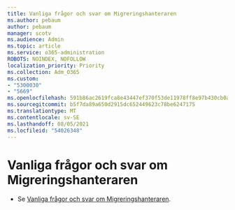 ```yaml
---
title: Vanliga frågor och svar om Migreringshanteraren
ms.author: pebaum
author: pebaum
manager: scotv
ms.audience: Admin
ms.topic: article
ms.service: o365-administration
ROBOTS: NOINDEX, NOFOLLOW
localization_priority: Priority
ms.collection: Adm_O365
ms.custom:
- "5300030"
- "5669"
ms.openlocfilehash: 591b86ac2619fca8e43447ef370f53de11978ff8e97b430cb0af3eec413729e8
ms.sourcegitcommit: b5f7da89a650d2915dc652449623c78be6247175
ms.translationtype: MT
ms.contentlocale: sv-SE
ms.lasthandoff: 08/05/2021
ms.locfileid: "54026348"
---
```

# <a name="migration-manager-faq"></a>Vanliga frågor och svar om Migreringshanteraren

- Se [Vanliga frågor och svar om Migreringshanteraren](https://docs.microsoft.com/sharepointmigration/mm-faqs).

